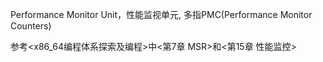 Performance Monitor Unit，性能监视单元, 多指PMC(Performance Monitor Counters)

参考\<x86\_64编程体系探索及编程\>中<第7章 MSR>和<第15章 性能监控>